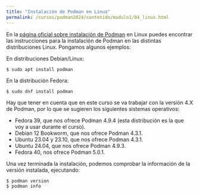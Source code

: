 ```yaml
---
title: "Instalación de Podman en Linux"
permalink: /cursos/podman2024/contenido/modulo1/04_linux.html
---
```


En la [página oficial sobre instalación de Podman](https://podman.io/docs/installation) en Linux puedes encontrar las instrucciones para la instalación de Podman en las distintas distribuciones Linux. Pongamos algunos ejemplos:

En distribuciones Debian/Linux:

```
$ sudo apt install podman
```

En la distribución Fedora:

```
$ sudo dnf install podman
```

Hay que tener en cuenta que en este curso se va trabajar con la versión 4.X de Podman, por lo que se sugieren los siguientes sistemas operativos:

* Fedora 39, que nos ofrece Podman 4.9.4 (esta distribución es la que voy a usar durante el curso).
* Debian 12 Bookworm, que nos ofrece Podman 4.3.1.
* Ubuntu 23.04 y 23.10, que nos ofrece Podman 4.3.1.
* Ubuntu 24.04, que nos ofrece Podman 4.9.3.
* Fedora 40, nos ofrece Podman 5.0.1.

Una vez terminada la instalación, podemos comprobar la información de la versión instalada, ejecutando:

```
$ podman version
$ podman info
```
 